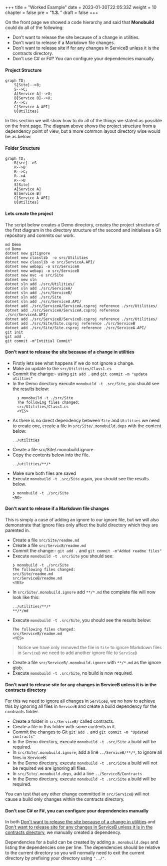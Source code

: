 +++
title = "Worked Example"
date = 2023-01-30T22:05:33Z
weight = 10
chapter = false
pre = "<b>1.3. </b>"
draft = false
+++

On the front page we showed a code hierarchy and said that **Monobuild** could do all of the following:

* Don't want to release the site because of a change in utilities.
* Don't want to release if a Markdown file changes.
* Don't want to release site if for any changes in ServiceB unless it is the contracts directory.
* Don't use C# or F#? You can configure your dependencies manually.

#### Project Structure
```mermaid
graph TD;
    S[Site]-->B;
    S-->C;
    A[Service A]-->U;
    B[Service B]-->U;
    A-->C;
    C[Service A API]
    U[Utilites]
```

In this section we will show how to do all of the things we stated as possible on the front page. The diagram above shows the project structure from a dependency point of view, but a more common layout directory wise would be as below:  

#### Folder Structure

```mermaid
graph TD;
    R[src]-->S
    R-->B
    R-->C;
    R-->A
    R-->U
    S[Site]
    A[Service A]
    B[Service B]
    C[Service A API]
    U[Utilites]
```

#### Lets create the project

The script below creates a Demo directory, creates the project structure of the first diagram in the directory structure of the second and initialises a Git repository and commits our work. 

```shell
md Demo
cd Demo
dotnet new gitignore
dotnet new classlib  -o src/Utilities
dotnet new classlib -o src/ServiceA.API/
dotnet new webapi -o src/ServiceA
dotnet new webapi -o src/ServiceB
dotnet new mvc -o src/Site
dotnet new sln
dotnet sln add ./src/Utilities/
dotnet sln add ./src/ServiceA/
dotnet sln add ./src/ServiceB/
dotnet sln add ./src/Site
dotnet sln add ./src/ServiceA.API/
dotnet add ./src/ServiceA/ServiceA.csproj reference ./src/Utilities/
dotnet add ./src/ServiceA/ServiceA.csproj reference ./src/ServiceA.API/
dotnet add ./src/ServiceB/ServiceB.csproj reference ./src/Utilities/
dotnet add ./src/Site/Site.csproj reference ./src/ServiceB
dotnet add ./src/Site/Site.csproj reference ./src/ServiceA.API/
git init
git add .
git commit -m"Intitial Commit"
```

#### Don't want to release the site because of a change in utilities
- Firstly lets see what happens if we do not ignore a change. 
- Make an update to the `src/Utilities/Class1.cs`
- Commit the change:- using `git add .` and `git commit -m "update utilties"`
- In the Demo directory execute `monobuild -t .src/Site`, you should see the results below:
  ```shell
    ❯ monobuild -t ./src/Site
    The following files changed:
    src/Utilities/Class1.cs
    <YES>
  ``` 
- As there is no direct dependency between `Site` and `Utilities` we need to create one, create a file in `src/Site/.monobuild.deps` with the content below:
  ```shell
  ../utilities
  ```
- Create a file src/Site/.monobuild.ignore
- Copy the contents below into the file.
  ```shell
  ../utilities/**/*
  ```
- Make sure both files are saved
- Execute ```monobuild -t .src/Site``` again, you should see the results below.
  ```shell
  ❯ monobuild -t ./src/Site
  <NO>
  ```
#### Don't want to release if a Markdown file changes

This is simply a case of adding an ignore to our ignore file, but we will also demonstrate that ignore files only affect the build directory which they are parented in.

- Create a file ```src/Site/readme.md``` 
- Create a file ```src/ServicB/readme.md```
- Commit the change:- ```git add .``` and ```git commit -m"Added readme files"```
- Execute ```monobuild -t .src/Site``` you should see:
  ```shell
  ❯ monobuild -t ./src/Site
  The following files changed:
  src/Site/readme.md
  src/ServiceB/readme.md
  <YES>
  ```
- In  `src/Site/.monobuild.ignore` add `**/*.md` the complete file will now look like this:
  ```shell
  ../utilities/**/*
  **/*/md
  ```
- Execute ```monobuild -t .src/Site```, you should see the results below:
  ```shell
  The following files changed:
  src/ServiceB/readme.md
  <YES>
  ```

> Notice we have only removed the file in `Site` to ignore Markdown files in `ServiceB` we need to add another ignore file to `ServiceB`

- Create a file `src/ServiceB/.monobuild.ignore` with `**/*.md` as the ignore glob.
- Execute `monobuild -t .src/Site`, no build is now required.

#### Don't want to release site for any changes in ServiceB unless it is in the contracts directory

For this we need to ignore all changes in `ServiceB`, we no how to achieve this by ignoring all files in `ServiceB` and create a build dependency for the contracts folder.

- Create a folder in `src/ServiceB/` called contracts.
- Create a file in this folder with some contents in it.
- Commit the changes to Git `git add .` and `git commit -m "Updated contracts"`
- In the Demo directory, execute `monobuild -t .src/Site` a build will be required.
- In `src/Site/.monobuild.ignore`, add a line `../ServiceB/**/*`, to ignore all files in ServiceB.
- In the Demo directory, execute `monobuild -t .src/Site` a build will not be required we are ignoring all files.
- In `src/Site/.monobuild.deps`, add a line `../ServiceB/Contracts`
- In the Demo directory, execute `monobuild -t .src/Site` a build will be required.

You can test that any other change committed in `src/ServiceB` will not cause a build only changes within the contracts directory.

#### Don't use C# or F#, you can configure your dependencies manually

In both [Don't want to release the site because of a change in utilities](#dont-want-to-release-the-site-because-of-a-change-in-utilities) and [Don't want to release site for any changes in ServiceB unless it is in the contracts directory](#dont-want-to-release-site-for-any-changes-in-serviceb-unless-it-is-in-the-contracts-directory), we manually created a dependency.

Dependencies for a build can be created by adding a `.monobuild.deps` and listing the dependencies one per line. The dependencies should be relative to the current directory so you will normally need to exit the current directory by prefixing your directory using `"../"`.  
